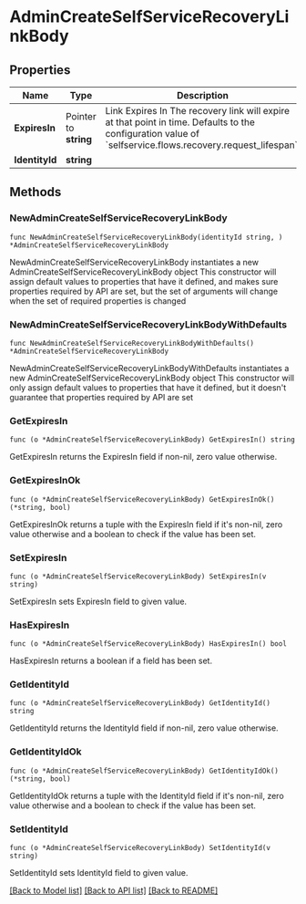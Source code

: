 # AdminCreateSelfServiceRecoveryLinkBody

## Properties

Name | Type | Description | Notes
------------ | ------------- | ------------- | -------------
**ExpiresIn** | Pointer to **string** | Link Expires In  The recovery link will expire at that point in time. Defaults to the configuration value of &#x60;selfservice.flows.recovery.request_lifespan&#x60;. | [optional] 
**IdentityId** | **string** |  | 

## Methods

### NewAdminCreateSelfServiceRecoveryLinkBody

`func NewAdminCreateSelfServiceRecoveryLinkBody(identityId string, ) *AdminCreateSelfServiceRecoveryLinkBody`

NewAdminCreateSelfServiceRecoveryLinkBody instantiates a new AdminCreateSelfServiceRecoveryLinkBody object
This constructor will assign default values to properties that have it defined,
and makes sure properties required by API are set, but the set of arguments
will change when the set of required properties is changed

### NewAdminCreateSelfServiceRecoveryLinkBodyWithDefaults

`func NewAdminCreateSelfServiceRecoveryLinkBodyWithDefaults() *AdminCreateSelfServiceRecoveryLinkBody`

NewAdminCreateSelfServiceRecoveryLinkBodyWithDefaults instantiates a new AdminCreateSelfServiceRecoveryLinkBody object
This constructor will only assign default values to properties that have it defined,
but it doesn't guarantee that properties required by API are set

### GetExpiresIn

`func (o *AdminCreateSelfServiceRecoveryLinkBody) GetExpiresIn() string`

GetExpiresIn returns the ExpiresIn field if non-nil, zero value otherwise.

### GetExpiresInOk

`func (o *AdminCreateSelfServiceRecoveryLinkBody) GetExpiresInOk() (*string, bool)`

GetExpiresInOk returns a tuple with the ExpiresIn field if it's non-nil, zero value otherwise
and a boolean to check if the value has been set.

### SetExpiresIn

`func (o *AdminCreateSelfServiceRecoveryLinkBody) SetExpiresIn(v string)`

SetExpiresIn sets ExpiresIn field to given value.

### HasExpiresIn

`func (o *AdminCreateSelfServiceRecoveryLinkBody) HasExpiresIn() bool`

HasExpiresIn returns a boolean if a field has been set.

### GetIdentityId

`func (o *AdminCreateSelfServiceRecoveryLinkBody) GetIdentityId() string`

GetIdentityId returns the IdentityId field if non-nil, zero value otherwise.

### GetIdentityIdOk

`func (o *AdminCreateSelfServiceRecoveryLinkBody) GetIdentityIdOk() (*string, bool)`

GetIdentityIdOk returns a tuple with the IdentityId field if it's non-nil, zero value otherwise
and a boolean to check if the value has been set.

### SetIdentityId

`func (o *AdminCreateSelfServiceRecoveryLinkBody) SetIdentityId(v string)`

SetIdentityId sets IdentityId field to given value.



[[Back to Model list]](../README.md#documentation-for-models) [[Back to API list]](../README.md#documentation-for-api-endpoints) [[Back to README]](../README.md)


